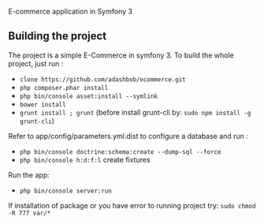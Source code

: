 E-commerce application in Symfony 3

## Building the project

The project is a simple E-Commerce in symfony 3. To build the whole project, just run :
 - `clone https://github.com/adashbob/ecommerce.git`
 - `php composer.phar install`
 - `php bin/console asset:install --symlink`
 - `bower install`
 - `grunt install ; grunt` (before install grunt-cli by: `sudo npm install -g grunt-cli`)
 
Refer to app/config/parameters.yml.dist to configure a database and run : 
- `php bin/console doctrine:schema:create --dump-sql --force`
- `php bin/console h:d:f:l` create fixtures

Run the app:
- `php bin/console server:run`

If installation of package or you have error to running project try:
`sudo chmod -R 777 var/*`

